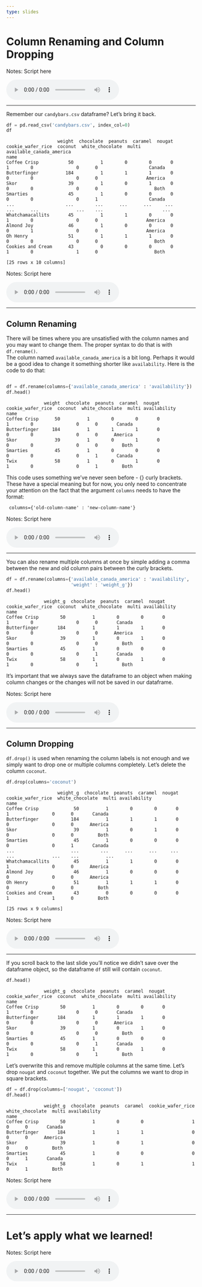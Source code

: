 ```yaml
---
type: slides
---
```


# Column Renaming and Column Dropping

Notes: Script here

<html>

<audio controls >

<source src="placeholder_audio.mp3" />

</audio>

</html>

---

Remember our `candybars.csv` dataframe? Let’s bring it back.

``` python
df = pd.read_csv('candybars.csv', index_col=0)
df
```

```out
                   weight  chocolate  peanuts  caramel  nougat  cookie_wafer_rice  coconut  white_chocolate  multi available_canada_america
name                                                                                                                                       
Coffee Crisp           50          1        0        0       0                  1        0                0      0                   Canada
Butterfinger          184          1        1        1       0                  0        0                0      0                  America
Skor                   39          1        0        1       0                  0        0                0      0                     Both
Smarties               45          1        0        0       0                  0        0                0      1                   Canada
...                   ...        ...      ...      ...     ...                ...      ...              ...    ...                      ...
Whatchamacallits       45          1        1        0       0                  1        0                0      0                  America
Almond Joy             46          1        0        0       0                  0        1                0      0                  America
Oh Henry               51          1        1        1       0                  0        0                0      0                     Both
Cookies and Cream      43          0        0        0       0                  1        0                1      0                     Both

[25 rows x 10 columns]
```

Notes: Script here

<html>

<audio controls >

<source src="placeholder_audio.mp3" />

</audio>

</html>

---

## Column Renaming

There will be times where you are unsatisfied with the column names and
you may want to change them. The proper syntax to do that is with
`df.rename()`.  
The column named `available_canada_america` is a bit long. Perhaps it
would be a good idea to change it something shorter like `availability`.
Here is the code to do that:

``` python

df = df.rename(columns={'available_canada_america' : 'availability'})
df.head()
```

```out
              weight  chocolate  peanuts  caramel  nougat  cookie_wafer_rice  coconut  white_chocolate  multi availability
name                                                                                                                      
Coffee Crisp      50          1        0        0       0                  1        0                0      0       Canada
Butterfinger     184          1        1        1       0                  0        0                0      0      America
Skor              39          1        0        1       0                  0        0                0      0         Both
Smarties          45          1        0        0       0                  0        0                0      1       Canada
Twix              58          1        0        1       0                  1        0                0      1         Both
```

This code uses something we’ve never seen before - {} curly brackets.
These have a special meaning but for now, you only need to concentrate
your attention on the fact that the argument `columns` needs to have the
format:

``` 
 columns={'old-column-name' : 'new-column-name'}
```

Notes: Script here

<html>

<audio controls >

<source src="placeholder_audio.mp3" />

</audio>

</html>

---

You can also rename multiple columns at once by simple adding a comma
between the new and old column pairs between the curly brackets.

``` python
df = df.rename(columns={'available_canada_america' : 'availability',
                        'weight' : 'weight_g'})
df.head()
```

```out
              weight_g  chocolate  peanuts  caramel  nougat  cookie_wafer_rice  coconut  white_chocolate  multi availability
name                                                                                                                        
Coffee Crisp        50          1        0        0       0                  1        0                0      0       Canada
Butterfinger       184          1        1        1       0                  0        0                0      0      America
Skor                39          1        0        1       0                  0        0                0      0         Both
Smarties            45          1        0        0       0                  0        0                0      1       Canada
Twix                58          1        0        1       0                  1        0                0      1         Both
```

It’s important that we always save the dataframe to an object when
making column changes or the changes will not be saved in our dataframe.

Notes: Script here

<html>

<audio controls >

<source src="placeholder_audio.mp3" />

</audio>

</html>

---

## Column Dropping

`df.drop()` is used when renaming the column labels is not enough and we
simply want to drop one or multiple columns completely. Let’s delete the
column `coconut`.

``` python
df.drop(columns='coconut')
```

```out
                   weight_g  chocolate  peanuts  caramel  nougat  cookie_wafer_rice  white_chocolate  multi availability
name                                                                                                                    
Coffee Crisp             50          1        0        0       0                  1                0      0       Canada
Butterfinger            184          1        1        1       0                  0                0      0      America
Skor                     39          1        0        1       0                  0                0      0         Both
Smarties                 45          1        0        0       0                  0                0      1       Canada
...                     ...        ...      ...      ...     ...                ...              ...    ...          ...
Whatchamacallits         45          1        1        0       0                  1                0      0      America
Almond Joy               46          1        0        0       0                  0                0      0      America
Oh Henry                 51          1        1        1       0                  0                0      0         Both
Cookies and Cream        43          0        0        0       0                  1                1      0         Both

[25 rows x 9 columns]
```

Notes: Script here

<html>

<audio controls >

<source src="placeholder_audio.mp3" />

</audio>

</html>

---

If you scroll back to the last slide you’ll notice we didn’t save over
the dataframe object, so the dataframe `df` still will contain
`coconut`.

``` python
df.head()
```

```out
              weight_g  chocolate  peanuts  caramel  nougat  cookie_wafer_rice  coconut  white_chocolate  multi availability
name                                                                                                                        
Coffee Crisp        50          1        0        0       0                  1        0                0      0       Canada
Butterfinger       184          1        1        1       0                  0        0                0      0      America
Skor                39          1        0        1       0                  0        0                0      0         Both
Smarties            45          1        0        0       0                  0        0                0      1       Canada
Twix                58          1        0        1       0                  1        0                0      1         Both
```

Let’s overwrite this and remove multiple columns at the same time. Let’s
drop `nougat` and `coconut` together. We put the columns we want to drop
in square brackets.

``` python
df = df.drop(columns=['nougat', 'coconut'])
df.head()
```

```out
              weight_g  chocolate  peanuts  caramel  cookie_wafer_rice  white_chocolate  multi availability
name                                                                                                       
Coffee Crisp        50          1        0        0                  1                0      0       Canada
Butterfinger       184          1        1        1                  0                0      0      America
Skor                39          1        0        1                  0                0      0         Both
Smarties            45          1        0        0                  0                0      1       Canada
Twix                58          1        0        1                  1                0      1         Both
```

Notes: Script here

<html>

<audio controls >

<source src="placeholder_audio.mp3" />

</audio>

</html>

---

# Let’s apply what we learned\!

Notes: Script here

<html>

<audio controls >

<source src="placeholder_audio.mp3" />

</audio>

</html>
